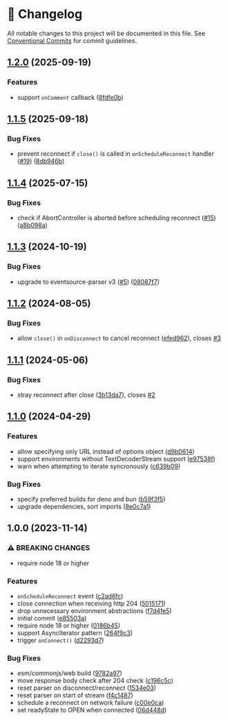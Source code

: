 <!-- markdownlint-disable --><!-- textlint-disable -->

# 📓 Changelog

All notable changes to this project will be documented in this file. See
[Conventional Commits](https://conventionalcommits.org) for commit guidelines.

## [1.2.0](https://github.com/rexxars/eventsource-client/compare/v1.1.5...v1.2.0) (2025-09-19)

### Features

- support `onComment` callback ([8fdfe0b](https://github.com/rexxars/eventsource-client/commit/8fdfe0b2839253da775a8892589dfe5af0623f5a))

## [1.1.5](https://github.com/rexxars/eventsource-client/compare/v1.1.4...v1.1.5) (2025-09-18)

### Bug Fixes

- prevent reconnect if `close()` is called in `onScheduleReconnect` handler ([#19](https://github.com/rexxars/eventsource-client/issues/19)) ([8db946b](https://github.com/rexxars/eventsource-client/commit/8db946bdb8dac12d3eb2cf2c0a5fbc1b94324cc1))

## [1.1.4](https://github.com/rexxars/eventsource-client/compare/v1.1.3...v1.1.4) (2025-07-15)

### Bug Fixes

- check if AbortController is aborted before scheduling reconnect ([#15](https://github.com/rexxars/eventsource-client/issues/15)) ([a8b098a](https://github.com/rexxars/eventsource-client/commit/a8b098aeae612683ec28e5597174b54c8b606e32))

## [1.1.3](https://github.com/rexxars/eventsource-client/compare/v1.1.2...v1.1.3) (2024-10-19)

### Bug Fixes

- upgrade to eventsource-parser v3 ([#5](https://github.com/rexxars/eventsource-client/issues/5)) ([08087f7](https://github.com/rexxars/eventsource-client/commit/08087f79d0e12523a8434ff9da5533dd1d6b75bf))

## [1.1.2](https://github.com/rexxars/eventsource-client/compare/v1.1.1...v1.1.2) (2024-08-05)

### Bug Fixes

- allow `close()` in `onDisconnect` to cancel reconnect ([efed962](https://github.com/rexxars/eventsource-client/commit/efed962a561be438ec71c3a33735377d8b8372b8)), closes [#3](https://github.com/rexxars/eventsource-client/issues/3)

## [1.1.1](https://github.com/rexxars/eventsource-client/compare/v1.1.0...v1.1.1) (2024-05-06)

### Bug Fixes

- stray reconnect after close ([3b13da7](https://github.com/rexxars/eventsource-client/commit/3b13da756d4a82b34b3e36651025989db3cf5ae8)), closes [#2](https://github.com/rexxars/eventsource-client/issues/2)

## [1.1.0](https://github.com/rexxars/eventsource-client/compare/v1.0.0...v1.1.0) (2024-04-29)

### Features

- allow specifying only URL instead of options object ([d9b0614](https://github.com/rexxars/eventsource-client/commit/d9b061443b983fc0c38c67adce5718d095fa2a39))
- support environments without TextDecoderStream support ([e97538f](https://github.com/rexxars/eventsource-client/commit/e97538f57a78867910d7d943ced49902c8e80f62))
- warn when attempting to iterate syncronously ([c639b09](https://github.com/rexxars/eventsource-client/commit/c639b0962c9b0e71a0534f8ba8278e06c347afc7))

### Bug Fixes

- specify preferred builds for deno and bun ([b59f3f5](https://github.com/rexxars/eventsource-client/commit/b59f3f50059152c791f597cae8639d1b8f75e2be))
- upgrade dependencies, sort imports ([8e0c7a1](https://github.com/rexxars/eventsource-client/commit/8e0c7a10f70b361a8550c94024e152f1485348db))

## 1.0.0 (2023-11-14)

### ⚠ BREAKING CHANGES

- require node 18 or higher

### Features

- `onScheduleReconnect` event ([c2ad6fc](https://github.com/rexxars/eventsource-client/commit/c2ad6fcfbb8975790a1717990a5561bf3e2f9032))
- close connection when receiving http 204 ([5015171](https://github.com/rexxars/eventsource-client/commit/5015171116026d83300b3a814541c4e52833af4c))
- drop unnecessary environment abstractions ([f7d4fe5](https://github.com/rexxars/eventsource-client/commit/f7d4fe5532d37d9d6893aa193eb60082d86c44c3))
- initial commit ([e85503a](https://github.com/rexxars/eventsource-client/commit/e85503a56d499ddc4a3a34f12723a88b3a4045df))
- require node 18 or higher ([0186b45](https://github.com/rexxars/eventsource-client/commit/0186b458e8dc0969cb42243c4adfc61b1851b3b8))
- support AsyncIterator pattern ([264f9c3](https://github.com/rexxars/eventsource-client/commit/264f9c335fbdc07135ec6d85923ba3a2bd2d5705))
- trigger `onConnect()` ([d2293d7](https://github.com/rexxars/eventsource-client/commit/d2293d73538de55ee3cddebbd8740837832dd3ec))

### Bug Fixes

- esm/commonjs/web build ([9782a97](https://github.com/rexxars/eventsource-client/commit/9782a978c4b22f72d656f63479552e78dbbf7c89))
- move response body check after 204 check ([c196c5c](https://github.com/rexxars/eventsource-client/commit/c196c5ce9cfc7a4ef9ddcb49078700d0e8350d54))
- reset parser on disconnect/reconnect ([1534e03](https://github.com/rexxars/eventsource-client/commit/1534e030d72f2cba642084d92dbbc2f6176da5dd))
- reset parser on start of stream ([f4c1487](https://github.com/rexxars/eventsource-client/commit/f4c148756bcf9b5de5f9a0d5f512f25b4baf1b86))
- schedule a reconnect on network failure ([c00e0ca](https://github.com/rexxars/eventsource-client/commit/c00e0cae028b7572bd4ddf96c5763bde588ba976))
- set readyState to OPEN when connected ([06d448d](https://github.com/rexxars/eventsource-client/commit/06d448d424224a573423b214222c707766d95a64))
